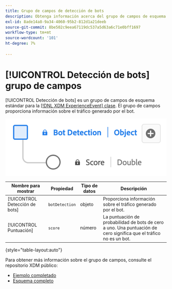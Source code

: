 ```yaml
---
title: Grupo de campos de detección de bots
description: Obtenga información acerca del grupo de campos de esquema del grupo de campos Detección de bots (XDM).
exl-id: 8ade14a8-9a34-4060-95b2-812d1a21deeb
source-git-commit: 8be502c9eea67119dc537a5d63a6c71e0bff1697
workflow-type: tm+mt
source-wordcount: '101'
ht-degree: 7%

---
```


# [!UICONTROL Detección de bots] grupo de campos

[!UICONTROL Detección de bots] es un grupo de campos de esquema estándar para la [[!DNL XDM ExperienceEvent] clase](../../classes/experienceevent.md). El grupo de campos proporciona información sobre el tráfico generado por el bot.

![Un diagrama del grupo de campos [!UICONTROL Detección de bots].](../../images/field-groups/bot-detection-information.png)

| Nombre para mostrar | Propiedad | Tipo de datos | Descripción |
|----------------------------|-----------------|-----------|---------------------------------------------------------|
| [!UICONTROL Detección de bots] | `botDetection` | objeto | Proporciona información sobre el tráfico generado por el bot. |
| [!UICONTROL Puntuación] | `score` | número | La puntuación de probabilidad de bots de cero a uno. Una puntuación de cero significa que el tráfico no es un bot. |

{style="table-layout:auto"}

Para obtener más información sobre el grupo de campos, consulte el repositorio XDM público:

* [Ejemplo completado](https://github.com/adobe/xdm/blob/master/components/fieldgroups/experience-event/experienceevent-bot-detection.example.1.json)
* [Esquema completo](https://github.com/adobe/xdm/blob/master/components/fieldgroups/experience-event/experienceevent-bot-detection.schema.json)

